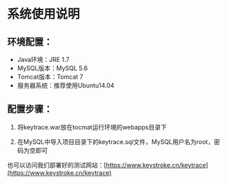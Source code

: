 # 系统使用说明

## 环境配置：

+ Java环境：JRE 1.7
+ MySQL版本：MySQL 5.6
+ Tomcat版本：Tomcat 7
+ 服务器系统：推荐使用Ubuntu14.04

## 配置步骤：

1. 将keytrace.war放在tocmat运行环境的webapps目录下

2. 在MySQL中导入项目目录下的keytrace.sql文件，MySQL用户名为root，密码为空即可

也可以访问我们部署好的测试网站：[https://www.keystroke.cn/keytrace](https://www.keystroke.cn/keytrace)